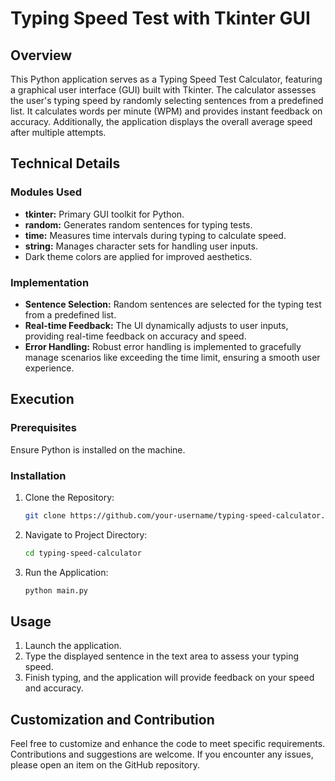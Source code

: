 # Typing Speed Test with Tkinter GUI

## Overview
This Python application serves as a Typing Speed Test Calculator, featuring a graphical user interface (GUI) built with Tkinter. The calculator assesses the user's typing speed by randomly selecting sentences from a predefined list. It calculates words per minute (WPM) and provides instant feedback on accuracy. Additionally, the application displays the overall average speed after multiple attempts.

## Technical Details
### Modules Used
- **tkinter:** Primary GUI toolkit for Python.
- **random:** Generates random sentences for typing tests.
- **time:** Measures time intervals during typing to calculate speed.
- **string:** Manages character sets for handling user inputs.
- Dark theme colors are applied for improved aesthetics.

### Implementation
- **Sentence Selection:** Random sentences are selected for the typing test from a predefined list.
- **Real-time Feedback:** The UI dynamically adjusts to user inputs, providing real-time feedback on accuracy and speed.
- **Error Handling:** Robust error handling is implemented to gracefully manage scenarios like exceeding the time limit, ensuring a smooth user experience.

## Execution
### Prerequisites
Ensure Python is installed on the machine.

### Installation
1. Clone the Repository:
   ```bash
   git clone https://github.com/your-username/typing-speed-calculator.git
   ```
2. Navigate to Project Directory:
   ```bash
   cd typing-speed-calculator
   ```
3. Run the Application:
   ```bash
   python main.py
   ```

## Usage
1. Launch the application.
2. Type the displayed sentence in the text area to assess your typing speed.
3. Finish typing, and the application will provide feedback on your speed and accuracy.

## Customization and Contribution
Feel free to customize and enhance the code to meet specific requirements. Contributions and suggestions are welcome. If you encounter any issues, please open an item on the GitHub repository.
